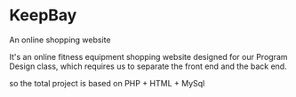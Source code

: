 # KeepBay
An online shopping website 

It's an online fitness equipment shopping website designed for our Program Design class, which requires us to separate the front end and the back end.

so the total project is based on PHP + HTML + MySql
